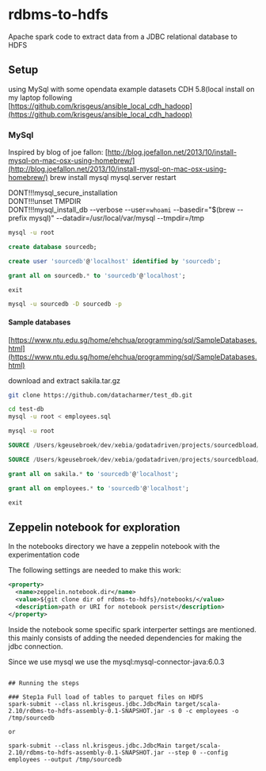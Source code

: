 # rdbms-to-hdfs
Apache spark code to extract data from a JDBC relational database to HDFS

## Setup

using MySql with some opendata example datasets
CDH 5.8(local install on my laptop following [https://github.com/krisgeus/ansible_local_cdh_hadoop](https://github.com/krisgeus/ansible_local_cdh_hadoop)

### MySql
Inspired by blog of joe fallon: [http://blog.joefallon.net/2013/10/install-mysql-on-mac-osx-using-homebrew/](http://blog.joefallon.net/2013/10/install-mysql-on-mac-osx-using-homebrew/)
brew install mysql
mysql.server restart

DONT!!!mysql_secure_installation  
DONT!!!unset TMPDIR  
DONT!!!mysql_install_db --verbose --user=`whoami` --basedir="$(brew --prefix mysql)" --datadir=/usr/local/var/mysql --tmpdir=/tmp

```bash
mysql -u root
```

```sql
create database sourcedb;

create user 'sourcedb'@'localhost' identified by 'sourcedb';

grant all on sourcedb.* to 'sourcedb'@'localhost';

exit
```

```bash
mysql -u sourcedb -D sourcedb -p
```

#### Sample databases

[https://www.ntu.edu.sg/home/ehchua/programming/sql/SampleDatabases.html](https://www.ntu.edu.sg/home/ehchua/programming/sql/SampleDatabases.html)

download and extract sakila.tar.gz

```bash
git clone https://github.com/datacharmer/test_db.git

cd test-db
mysql -u root < employees.sql

mysql -u root
```

```sql
SOURCE /Users/kgeusebroek/dev/xebia/godatadriven/projects/sourcedbload/sampledb/sakila-db/sakila-schema.sql

SOURCE /Users/kgeusebroek/dev/xebia/godatadriven/projects/sourcedbload/sampledb/sakila-db/sakila-data.sql

grant all on sakila.* to 'sourcedb'@'localhost';

grant all on employees.* to 'sourcedb'@'localhost';

exit
```

## Zeppelin notebook for exploration

In the notebooks directory we have a zeppelin notebook with the experimentation code

The following settings are needed to make this work:

```xml
<property>
  <name>zeppelin.notebook.dir</name>
  <value>${git clone dir of rdbms-to-hdfs}/notebooks/</value>
  <description>path or URI for notebook persist</description>
</property>
```

Inside the notebook some specific spark interperter settings are mentioned.
this mainly consists of adding the needed dependencies for making the jdbc connection.

Since we use mysql we use the mysql:mysql-connector-java:6.0.3

```

## Running the steps

### Step1a Full load of tables to parquet files on HDFS
spark-submit --class nl.krisgeus.jdbc.JdbcMain target/scala-2.10/rdbms-to-hdfs-assembly-0.1-SNAPSHOT.jar -s 0 -c employees -o /tmp/sourcedb

or

spark-submit --class nl.krisgeus.jdbc.JdbcMain target/scala-2.10/rdbms-to-hdfs-assembly-0.1-SNAPSHOT.jar --step 0 --config employees --output /tmp/sourcedb
